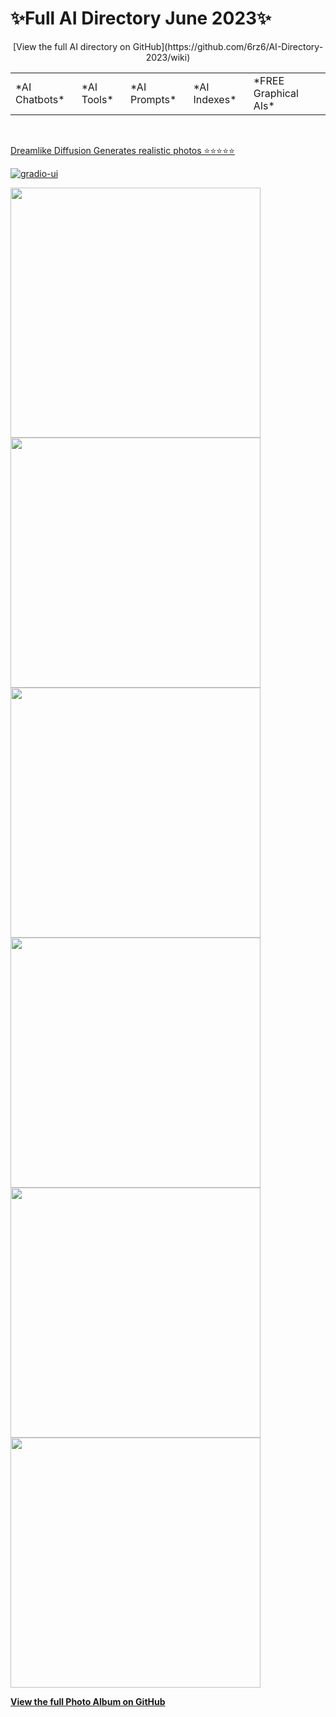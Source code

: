 <p align="center"><h1>✨Full AI Directory June 2023✨</h1></p>

<p align="center">[View the full AI directory on GitHub](https://github.com/6rz6/AI-Directory-2023/wiki) </p>

  <table><tr>
  <td>*AI Chatbots*</td>    
  <td>*AI Tools*</td>
  <td>*AI Prompts*</td>            
  <td>*AI Indexes*</td>
  <td>*FREE Graphical AIs*</td>
  </table> 
<br/>

[Dreamlike Diffusion Generates realistic photos  ⭐⭐⭐⭐⭐](huggingface.co/spaces/phenomenon1981/DreamlikeArt-PhotoReal-2.0)  <p><a href="https://github.com/gradio-app/gradio/actions/workflows/ui.yml"><img src="https://github.com/gradio-app/gradio/actions/workflows/ui.yml/badge.svg" alt="gradio-ui" style="max-width: 80%;"></a><br/></p>
<img src="https://github.com/6rz6/AI-Directory-2023/assets/102882394/0895ebd1-f0f0-4d11-8077-a4b5e273f65c" style="width:400px; height:400px;">
<img src="https://github.com/6rz6/AI-Directory-2023/assets/102882394/818ebbfa-27b0-4c42-8f7d-97736c24523e" style="width:400px; height:400px;">
<img src="https://github.com/6rz6/AI-Directory-2023/assets/102882394/43864167-4672-4ea1-8a22-0c5e832f80bf" style="width:400px; height:400px;">
<img src="https://github.com/6rz6/AI-Directory-2023/assets/102882394/472c4334-0349-4e2d-8a42-78708cfab506" style="width:400px; height:400px;">
<img src="https://github.com/6rz6/AI-Directory-2023/assets/102882394/5a83a071-a4a3-44e7-800c-17c9e6388f8d" style="width:400px; height:400px;">
<img src="https://github.com/6rz6/AI-Directory-2023/assets/102882394/4e82e632-9a44-4436-a752-782d104210a8" style="width:400px; height:400px;">

**[View the full Photo Album on GitHub](https://github.com/6rz6/AI-Directory-2023/wiki/AI-Generated-Photos,-Realistic-photo-prompt-research)** 



